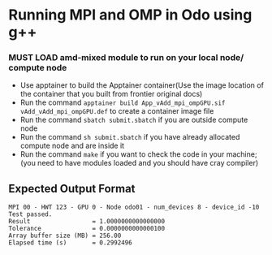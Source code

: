 # Running MPI and OMP in Odo using g++

### MUST LOAD amd-mixed module to run on your local node/ compute node

- Use apptainer to build the Apptainer container(Use the image location of the container that you built from frontier original docs)
- Run the command `apptainer build App_vAdd_mpi_ompGPU.sif vAdd_vAdd_mpi_ompGPU.def` to create a container image file
- Run the command `sbatch submit.sbatch` if you are outside compute node 
- Run the command `sh submit.sbatch` if you have already allocated compute node and are inside it
- Run the command `make` if you want to check the code in your machine; (you need to have modules loaded and you should have cray compiler)

## Expected Output Format
```
MPI 00 - HWT 123 - GPU 0 - Node odo01 - num_devices 8 - device_id -10
Test passed.
Result                 = 1.0000000000000000
Tolerance              = 0.0000000000000100
Array buffer size (MB) = 256.00
Elapsed time (s)       = 0.2992496
```
